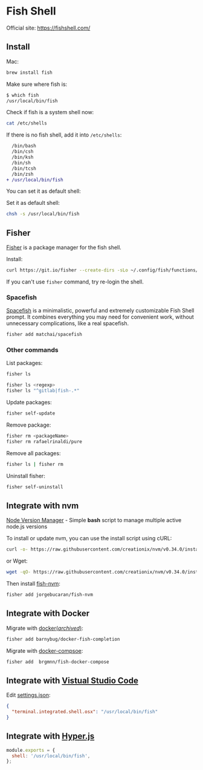 # Fish Shell

Official site: <https://fishshell.com/>

## Install

Mac:

```bash
brew install fish
```

Make sure where fish is:

```bash
$ which fish
/usr/local/bin/fish
```

Check if fish is a system shell now:

```bash
cat /etc/shells
```

If there is no fish shell, add it into `/etc/shells`:

```diff
  /bin/bash
  /bin/csh
  /bin/ksh
  /bin/sh
  /bin/tcsh
  /bin/zsh
+ /usr/local/bin/fish
```

You can set it as default shell:

Set it as default shell:

```bash
chsh -s /usr/local/bin/fish
```

## Fisher

[Fisher](https://github.com/jorgebucaran/fisher) is a package manager for the fish shell.

Install:

```bash
curl https://git.io/fisher --create-dirs -sLo ~/.config/fish/functions/fisher.fish
```

If you can't use `fisher` command, try re-login the shell.

### Spacefish

[Spacefish](https://github.com/matchai/spacefish) is a minimalistic, powerful and extremely customizable Fish Shell prompt. It combines everything you may need for convenient work, without unnecessary complications, like a real spacefish.

```bash
fisher add matchai/spacefish
```

### Other commands

List packages:

```bash
fisher ls

fisher ls <regexp>
fisher ls "^gitlab|fish-.*"
```

Update packages:

```bash
fisher self-update
```

Remove package:

```bash
fisher rm <packageName>
fisher rm rafaelrinaldi/pure
```

Remove all packages:

```bash
fisher ls | fisher rm
```

Uninstall fisher:

```bash
fisher self-uninstall
```

## Integrate with nvm

[Node Version Manager](https://github.com/creationix/nvm) - Simple **bash** script to manage multiple active node.js versions

To install or update nvm, you can use the install script using cURL:

```bash
curl -o- https://raw.githubusercontent.com/creationix/nvm/v0.34.0/install.sh | bash
```

or Wget:

```bash
wget -qO- https://raw.githubusercontent.com/creationix/nvm/v0.34.0/install.sh | bash
```

Then install [fish-nvm](https://github.com/jorgebucaran/fish-nvm):

```bash
fisher add jorgebucaran/fish-nvm
```

## Integrate with Docker

Migrate with [docker(_archived_)](https://github.com/barnybug-archive/docker-fish-completion):

```bash
fisher add barnybug/docker-fish-completion
```

Migrate with [docker-compsoe](https://github.com/brgmnn/fish-docker-compose):

```bash
fisher add  brgmnn/fish-docker-compose
```

## Integrate with [Vistual Studio Code](/tools/vscode)

Edit [settings.json](https://code.visualstudio.com/docs/getstarted/settings#_settings-file-locations):

```json
{
  "terminal.integrated.shell.osx": "/usr/local/bin/fish"
}
```

## Integrate with [Hyper.js](/tools/hyper)

```js
module.exports = {
  shell: '/usr/local/bin/fish',
};
```
